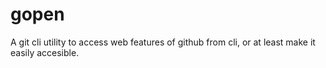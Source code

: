 # gopen
A git cli utility to access web features of github from cli, or at least make it easily accesible.
